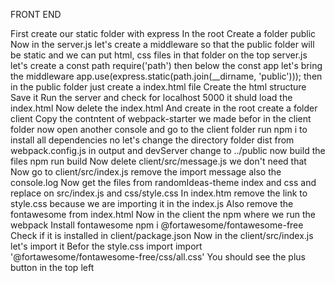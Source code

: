 FRONT END

First create our static folder with express
In the root Create a folder public
Now in the server.js let's create a middleware so that the public folder will be static 
and we can put html, css files in that folder
on the top server.js let's create a const path require('path')
then below the const app let's bring the middleware
app.use(express.static(path.join(__dirname, 'public')));
then in the public folder just create a index.html file
Create the html structure
Save it
Run the server and check for localhost 5000 it shuld load the index.html
Now delete the index.html
And create in the root create a folder client
Copy the contntent of webpack-starter we made befor in the client folder
now open another console and go to the client folder
run npm i
to install all dependencies
no let's change the directory folder dist from webpack.config.js in output and devServer
change to ../public
now build the files
npm run build
Now delete client/src/message.js we don't need that
Now go to client/src/index.js remove the import message also the console.log
Now get the files from randomIdeas-theme index and css and replace on src/index.js and css/style.css
In index.htm remove the link to style.css because we are importing it in the index.js
Also remove the fontawesome from index.html
Now in the client the npm where we run the webpack
Install fontawesome
npm i @fortawesome/fontawesome-free
Check if it is installed in client/package.json
Now in the client/src/index.js let's import it
Befor the style.css import 
import '@fortawesome/fontawesome-free/css/all.css'
You should see the plus button in the top left